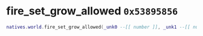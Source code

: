 # fire_set_grow_allowed `0x53895856`

```lua
natives.world.fire_set_grow_allowed(_unk0 --[[ number ]], _unk1 --[[ number ]])
```
